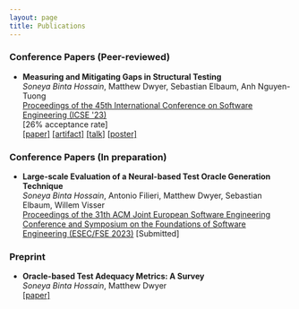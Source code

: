 ```yaml
---
layout: page
title: Publications
---
```



### Conference Papers (Peer-reviewed)

* **Measuring and Mitigating Gaps in Structural Testing** <br />
  *Soneya Binta Hossain*, Matthew Dwyer, Sebastian Elbaum, Anh Nguyen-Tuong <br />
  [Proceedings of the 45th International Conference on Software Engineering (ICSE '23)](https://conf.researchr.org/track/icse-2023/icse-2023-technical-track#event-overview) <br />
  [26% acceptance rate]<br />
  [\[paper\]](https://doi.org/10.6084/m9.figshare.21932058.v5) [\[artifact\]](https://github.com/soneyahossain/hcc-gap-recommender/tree/main) [\[talk\]]({{'/'|relative_url}}assets/presentations/ICSE-2023-talk.pdf) [\[poster\]]({{'/'|relative_url}}assets/presentations/ICSE2023_poster_soneya.pdf)



### Conference Papers (In preparation)

* **Large-scale Evaluation of a Neural-based Test Oracle Generation Technique** <br />
  *Soneya Binta Hossain*, Antonio Filieri, Matthew Dwyer, Sebastian Elbaum, Willem Visser  <br />
  [Proceedings of the 31th ACM Joint European Software Engineering Conference and Symposium on the Foundations of Software Engineering (ESEC/FSE 2023)](https://conf.researchr.org/home/fse-2023) [Submitted]


### Preprint
* **Oracle-based Test Adequacy Metrics: A Survey** <br />
  *Soneya Binta Hossain*, Matthew Dwyer <br />
  [\[paper\]](https://arxiv.org/pdf/2212.06118.pdf)
